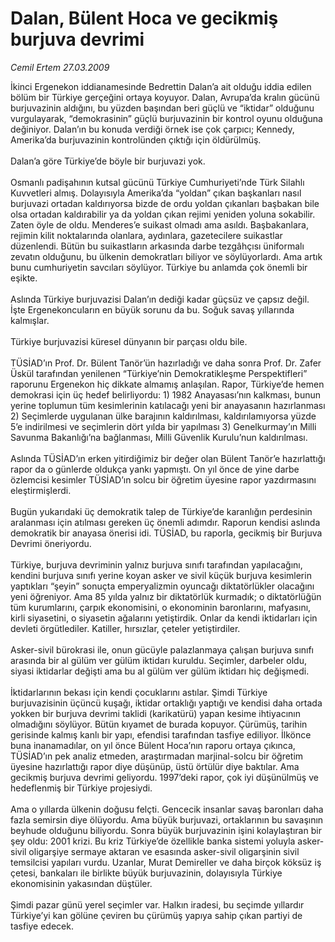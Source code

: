 # Dalan, Bülent Hoca ve gecikmiş burjuva devrimi

*Cemil Ertem 27.03.2009*

<div class="taraf_structure_2col_1zq">
<div class="margen_n">



 <p>İkinci Ergenekon iddianamesinde Bedrettin Dalan’a ait olduğu iddia edilen bölüm bir Türkiye gerçeğini ortaya koyuyor. Dalan, Avrupa’da kralın gücünü burjuvazinin aldığını, bu yüzden başından beri güçlü ve “iktidar” olduğunu vurgulayarak, “demokrasinin” güçlü burjuvazinin bir kontrol oyunu olduğuna değiniyor. Dalan’ın bu konuda verdiği örnek ise çok çarpıcı; Kennedy, Amerika’da burjuvazinin kontrolünden çıktığı için öldürülmüş. <br/><br/>Dalan’a göre Türkiye’de böyle bir burjuvazi yok. <br/><br/>Osmanlı padişahının kutsal gücünü Türkiye Cumhuriyeti’nde Türk Silahlı Kuvvetleri almış. Dolayısıyla Amerika’da “yoldan” çıkan başkanları nasıl burjuvazi ortadan kaldırıyorsa bizde de ordu yoldan çıkanları başbakan bile olsa ortadan kaldırabilir ya da yoldan çıkan rejimi yeniden yoluna sokabilir. Zaten öyle de oldu. Menderes’e suikast olmadı ama asıldı. Başbakanlara, rejimin kilit noktalarında olanlara, aydınlara, gazetecilere suikastlar düzenlendi. Bütün bu suikastların arkasında darbe tezgâhçısı üniformalı zevatın olduğunu, bu ülkenin demokratları biliyor ve söylüyorlardı. Ama artık bunu cumhuriyetin savcıları söylüyor. Türkiye bu anlamda çok önemli bir eşikte. <br/><br/>Aslında Türkiye burjuvazisi Dalan’ın dediği kadar güçsüz ve çapsız değil. İşte Ergenekoncuların en büyük sorunu da bu. Soğuk savaş yıllarında kalmışlar. <br/><br/>Türkiye burjuvazisi küresel dünyanın bir parçası oldu bile. <br/><br/>TÜSİAD’ın Prof. Dr. Bülent Tanör’ün hazırladığı ve daha sonra Prof. Dr. Zafer Üskül tarafından yenilenen “Türkiye’nin Demokratikleşme Perspektifleri” raporunu Ergenekon hiç dikkate almamış anlaşılan. Rapor, Türkiye’de hemen demokrasi için üç hedef belirliyordu: 1) 1982 Anayasası’nın kalkması, bunun yerine toplumun tüm kesimlerinin katılacağı yeni bir anayasanın hazırlanması 2) Seçimlerde uygulanan ülke barajının kaldırılması, kaldırılamıyorsa yüzde 5’e indirilmesi ve seçimlerin dört yılda bir yapılması 3) Genelkurmay’ın Milli Savunma Bakanlığı’na bağlanması, Milli Güvenlik Kurulu’nun kaldırılması. <br/><br/>Aslında TÜSİAD’ın erken yitirdiğimiz bir değer olan Bülent Tanör’e hazırlattığı rapor da o günlerde oldukça yankı yapmıştı. On yıl önce de yine darbe özlemcisi kesimler TÜSİAD’ın solcu bir öğretim üyesine rapor yazdırmasını eleştirmişlerdi. <br/><br/>Bugün yukarıdaki üç demokratik talep de Türkiye’de karanlığın perdesinin aralanması için atılması gereken üç önemli adımdır. Raporun kendisi aslında demokratik bir anayasa önerisi idi. TÜSİAD, bu raporla, gecikmiş bir Burjuva Devrimi öneriyordu. <br/><br/>Türkiye, burjuva devriminin yalnız burjuva sınıfı tarafından yapılacağını, kendini burjuva sınıfı yerine koyan asker ve sivil küçük burjuva kesimlerin yaptıkları “şeyin” sonuçta emperyalizmin oyuncağı diktatörlükler olacağını yeni öğreniyor. Ama 85 yılda yalnız bir diktatörlük kurmadık; o diktatörlüğün tüm kurumlarını, çarpık ekonomisini, o ekonominin baronlarını, mafyasını, kirli siyasetini, o siyasetin ağalarını yetiştirdik. Onlar da kendi iktidarları için devleti örgütlediler. Katiller, hırsızlar, çeteler yetiştirdiler. <br/><br/>Asker-sivil bürokrasi ile, onun gücüyle palazlanmaya çalışan burjuva sınıfı arasında bir al gülüm ver gülüm iktidarı kuruldu. Seçimler, darbeler oldu, siyasi iktidarlar değişti ama bu al gülüm ver gülüm iktidarı hiç değişmedi. <br/><br/>İktidarlarının bekası için kendi çocuklarını astılar. Şimdi Türkiye burjuvazisinin üçüncü kuşağı, iktidar ortaklığı yaptığı ve kendisi daha ortada yokken bir burjuva devrimi taklidi (karikatürü) yapan kesime ihtiyacının olmadığını söylüyor. Bütün kıyamet de burada kopuyor. Çürümüş, tarihin gerisinde kalmış kanlı bir yapı, efendisi tarafından tasfiye ediliyor. İlkönce buna inanamadılar, on yıl önce Bülent Hoca’nın raporu ortaya çıkınca, TÜSİAD’ın pek analiz etmeden, araştırmadan marjinal-solcu bir öğretim üyesine hazırlattığı rapor diye düşünüp, üstü örtülür diye baktılar. Ama gecikmiş burjuva devrimi geliyordu. 1997’deki rapor, çok iyi düşünülmüş ve hedeflenmiş bir Türkiye projesiydi. <br/><br/>Ama o yıllarda ülkenin doğusu felçti. Gencecik insanlar savaş baronları daha fazla semirsin diye ölüyordu. Ama büyük burjuvazi, ortaklarının bu savaşının beyhude olduğunu biliyordu. Sonra büyük burjuvazinin işini kolaylaştıran bir şey oldu: 2001 krizi. Bu kriz Türkiye’de özellikle banka sistemi yoluyla asker-sivil oligarşiye sermaye aktaran ve esasında asker-sivil oligarşinin sivil temsilcisi yapıları vurdu. Uzanlar, Murat Demireller ve daha birçok köksüz iş çetesi, bankaları ile birlikte büyük burjuvazinin, dolayısıyla Türkiye ekonomisinin yakasından düştüler. <br/><br/>Şimdi pazar günü yerel seçimler var. Halkın iradesi, bu seçimde yıllardır Türkiye’yi kan gölüne çeviren bu çürümüş yapıya sahip çıkan partiyi de tasfiye edecek.</p>
<br/>
<br/>
<br/>



<br/>


<div id="taraf_not">
</div>

</div>


</div>
